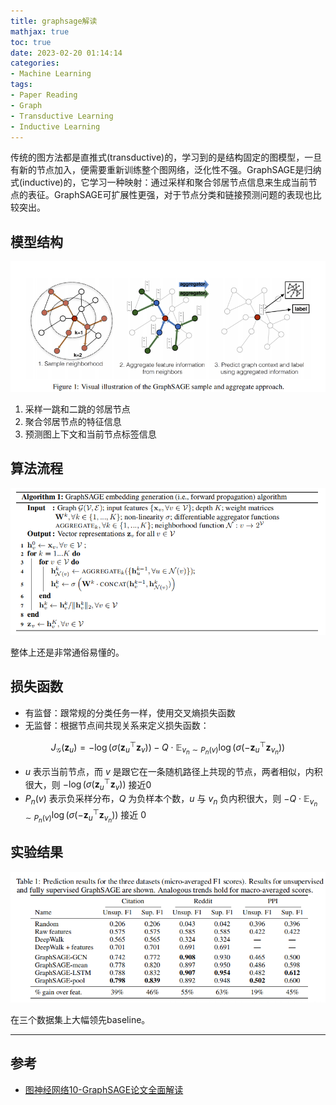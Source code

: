 ```yaml
---
title: graphsage解读
mathjax: true
toc: true
date: 2023-02-20 01:14:14
categories:
- Machine Learning
tags:
- Paper Reading
- Graph
- Transductive Learning
- Inductive Learning
---
```

传统的图方法都是直推式(transductive)的，学习到的是结构固定的图模型，一旦有新的节点加入，便需要重新训练整个图网络，泛化性不强。GraphSAGE是归纳式(inductive)的，它学习一种映射：通过采样和聚合邻居节点信息来生成当前节点的表征。GraphSAGE可扩展性更强，对于节点分类和链接预测问题的表现也比较突出。

<!--more-->

## 模型结构

![model](./graphsage解读/1.png)

1. 采样一跳和二跳的邻居节点
2. 聚合邻居节点的特征信息
3. 预测图上下文和当前节点标签信息

## 算法流程

![算法](./graphsage解读/2.png)

整体上还是非常通俗易懂的。

## 损失函数

- 有监督：跟常规的分类任务一样，使用交叉熵损失函数
- 无监督：根据节点间共现关系来定义损失函数：

$$
J_{\mathcal{G}}\left(\mathbf{z}_u\right)=-\log \left(\sigma\left(\mathbf{z}_u^{\top} \mathbf{z}_v\right)\right)-Q \cdot \mathbb{E}_{v_n \sim P_n(v)} \log \left(\sigma\left(-\mathbf{z}_u^{\top} \mathbf{z}_{v_n}\right)\right)
$$

- $u$ 表示当前节点，而 $v$ 是跟它在一条随机路径上共现的节点，两者相似，内积很大，则 $-\log \left(\sigma\left(\mathbf{z}_u^{\top} \mathbf{z}_v\right)\right)$ 接近0
- $P_n(v)$ 表示负采样分布，$Q$ 为负样本个数，$u$ 与 $v_n$ 负内积很大，则 $-Q \cdot \mathbb{E}_{v_n \sim P_n(v)} \log \left(\sigma\left(-\mathbf{z}_u^{\top} \mathbf{z}_{v_n}\right)\right)$ 接近 0

## 实验结果
![result](./graphsage解读/3.png)

在三个数据集上大幅领先baseline。

___

## 参考
- [图神经网络10-GraphSAGE论文全面解读](https://zhuanlan.zhihu.com/p/367741877)